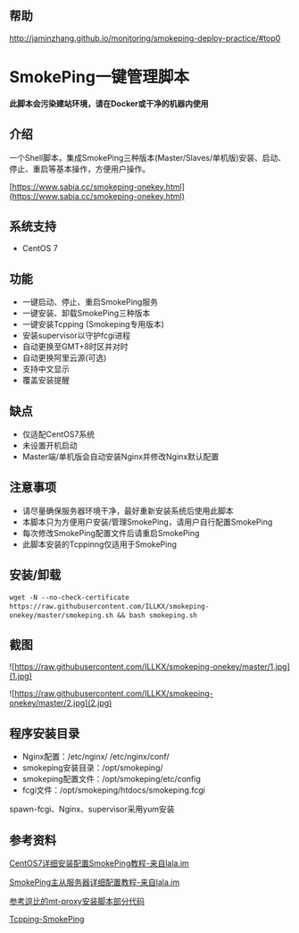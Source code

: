 ## 帮助 ##

http://jaminzhang.github.io/monitoring/smokeping-deploy-practice/#top0
# SmokePing一键管理脚本 #

**此脚本会污染建站环境，请在Docker或干净的机器内使用**

## 介绍 ##
一个Shell脚本，集成SmokePing三种版本(Master/Slaves/单机版)安装、启动、停止、重启等基本操作，方便用户操作。

[https://www.sabia.cc/smokeping-onekey.html](https://www.sabia.cc/smokeping-onekey.html)

## 系统支持 ## 
* CentOS 7

## 功能 ##
- 一键启动、停止、重启SmokePing服务
- 一键安装、卸载SmokePing三种版本
- 一键安装Tcpping (Smokeping专用版本)
- 安装supervisor以守护fcgi进程
- 自动更换至GMT+8时区并对时
- 自动更换阿里云源(可选)
- 支持中文显示
- 覆盖安装提醒

## 缺点 ##
- 仅适配CentOS7系统
- 未设置开机启动
- Master端/单机版会自动安装Nginx并修改Nginx默认配置

## 注意事项 ##
- 请尽量确保服务器环境干净，最好重新安装系统后使用此脚本
- 本脚本只为方便用户安装/管理SmokePing，请用户自行配置SmokePing
- 每次修改SmokePing配置文件后请重启SmokePing
- 此脚本安装的Tcppinng仅适用于SmokePing

## 安装/卸载 ##
    wget -N --no-check-certificate https://raw.githubusercontent.com/ILLKX/smokeping-onekey/master/smokeping.sh && bash smokeping.sh

## 截图 ##
![https://raw.githubusercontent.com/ILLKX/smokeping-onekey/master/1.jpg](1.jpg)

![https://raw.githubusercontent.com/ILLKX/smokeping-onekey/master/2.jpg](2.jpg)

## 程序安装目录 ##
- Nginx配置：/etc/nginx/ /etc/nginx/conf/
- smokeping安装目录：/opt/smokeping/
- smokeping配置文件：/opt/smokeping/etc/config
- fcgi文件：/opt/smokeping/htdocs/smokeping.fcgi

spawn-fcgi、Nginx、supervisor采用yum安装

## 参考资料 ##
[CentOS7详细安装配置SmokePing教程-来自lala.im](https://lala.im/2821.html)

[SmokePing主从服务器详细配置教程-来自lala.im](https://lala.im/2867.html)

[参考逗比的mt-proxy安装脚本部分代码](https://github.com/ToyoDAdoubi/doubi)

[Tcpping-SmokePing](https://github.com/tobbez/tcpping-smokeping)
